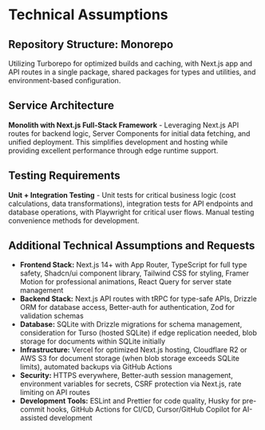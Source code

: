# Technical Assumptions

## Repository Structure: Monorepo
Utilizing Turborepo for optimized builds and caching, with Next.js app and API routes in a single package, shared packages for types and utilities, and environment-based configuration.

## Service Architecture
**Monolith with Next.js Full-Stack Framework** - Leveraging Next.js API routes for backend logic, Server Components for initial data fetching, and unified deployment. This simplifies development and hosting while providing excellent performance through edge runtime support.

## Testing Requirements
**Unit + Integration Testing** - Unit tests for critical business logic (cost calculations, data transformations), integration tests for API endpoints and database operations, with Playwright for critical user flows. Manual testing convenience methods for development.

## Additional Technical Assumptions and Requests
- **Frontend Stack:** Next.js 14+ with App Router, TypeScript for full type safety, Shadcn/ui component library, Tailwind CSS for styling, Framer Motion for professional animations, React Query for server state management
- **Backend Stack:** Next.js API routes with tRPC for type-safe APIs, Drizzle ORM for database access, Better-auth for authentication, Zod for validation schemas
- **Database:** SQLite with Drizzle migrations for schema management, consideration for Turso (hosted SQLite) if edge replication needed, blob storage for documents within SQLite initially
- **Infrastructure:** Vercel for optimized Next.js hosting, Cloudflare R2 or AWS S3 for document storage (when blob storage exceeds SQLite limits), automated backups via GitHub Actions
- **Security:** HTTPS everywhere, Better-auth session management, environment variables for secrets, CSRF protection via Next.js, rate limiting on API routes
- **Development Tools:** ESLint and Prettier for code quality, Husky for pre-commit hooks, GitHub Actions for CI/CD, Cursor/GitHub Copilot for AI-assisted development

